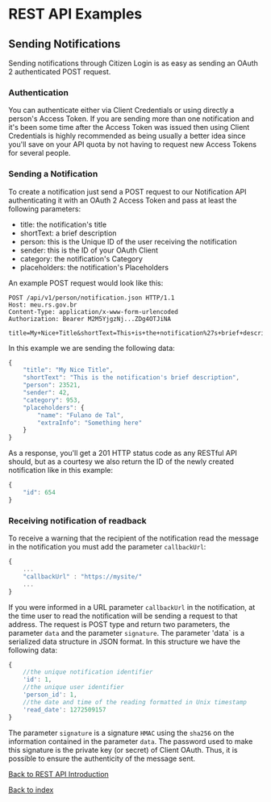 REST API Examples
=================

Sending Notifications
---------------------

Sending notifications through Citizen Login is as easy as sending an OAuth 2 authenticated POST request.

### Authentication

You can authenticate either via Client Credentials or using directly a person's Access Token. If you are sending more than one notification and it's been some time after the Access Token was issued then using Client Credentials is highly recommended as being usually a better idea since you'll save on your API quota by not having to request new Access Tokens for several people.

### Sending a Notification

To create a notification just send a POST request to our Notification API authenticating it with an OAuth 2 Access Token and pass at least the following parameters:

  * title: the notification's title
  * shortText: a brief description
  * person: this is the Unique ID of the user receiving the notification
  * sender: this is the ID of your OAuth Client
  * category: the notification's Category
  * placeholders: the notification's Placeholders

An example POST request would look like this:

```
POST /api/v1/person/notification.json HTTP/1.1
Host: meu.rs.gov.br
Content-Type: application/x-www-form-urlencoded
Authorization: Bearer M2M5YjgzNj...ZDg4OTJiNA

title=My+Nice+Title&shortText=This+is+the+notification%27s+brief+description&person=23521&sender=42&category=953&placeholders%5Bname%5D=Fulano+de+Tal&placeholders%5BextraInfo%5D=Something+here
```

In this example we are sending the following data:

``` js
{
	"title": "My Nice Title",
	"shortText": "This is the notification's brief description",
	"person": 23521,
	"sender": 42,
	"category": 953,
	"placeholders": {
		"name": "Fulano de Tal",
		"extraInfo": "Something here"
	}
}
```

As a response, you'll get a 201 HTTP status code as any RESTful API should, but as a courtesy we also return the ID of the newly created notification like in this example:

``` js
{
	"id": 654
}
```

### Receiving notification of readback

To receive a warning that the recipient of the notification read the message in the notification you must add the parameter `callbackUrl`:

```js
{
	...
	"callbackUrl" : "https://mysite/"
	...
}
```


If you were informed in a URL parameter `callbackUrl` in the notification, at the time user to read the notification will be sending a request to that address.
The request is POST type and return two parameters, the parameter `data` and the parameter `signature`.
The parameter 'data` is a serialized data structure in JSON format. In this structure we have the following data:

```js
{
	//the unique notification identifier
	'id': 1,
	//the unique user identifier
	'person_id': 1,
	//the date and time of the reading formatted in Unix timestamp
    'read_date': 1272509157
}
```

The parameter `signature` is a signature `HMAC` using the `sha256` on the information contained in the parameter `data`. The password used to make this signature is the private key (or secret) of Client OAuth. Thus, it is possible to ensure the authenticity of the message sent.

[Back to REST API Introduction](restApiIntro.md)

[Back to index](index.md)
